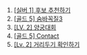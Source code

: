 1. [[실버 1] 후보 추천하기](https://www.acmicpc.net/problem/1713)
2. [[골드 5] 숨바꼭질3](https://www.acmicpc.net/problem/13549)
3. [[LV. 2] 양궁대회](https://school.programmers.co.kr/learn/courses/30/lessons/92342)
4. [[골드 5] Contact](https://www.acmicpc.net/problem/1013)
5. [[Lv. 2] 거리두기 확인하기](https://school.programmers.co.kr/learn/)
